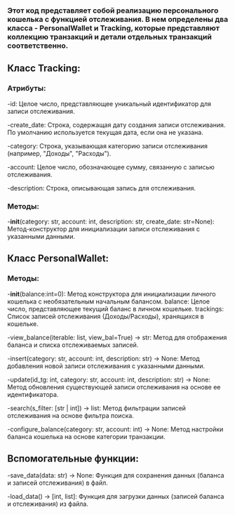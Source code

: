 ### Этот код представляет собой реализацию персонального кошелька с функцией отслеживания. В нем определены два класса - PersonalWallet и Tracking, которые представляют коллекцию транзакций и детали отдельных транзакций соответственно.

## Класс Tracking:

### Атрибуты:

  -id: Целое число, представляющее уникальный идентификатор для записи отслеживания.
  
  -create_date: Cтрока, содержащая дату создания записи отслеживания. По умолчанию используется текущая дата, если она не указана.
  
  -category: Строка, указывающая категорию записи отслеживания (например, "Доходы", "Расходы").
  
  -account: Целое число, обозначающее сумму, связанную с записью отслеживания.
  
  -description: Строка, описывающая запись для отслеживания.

### Методы:

  -__init__(category: str, account: int, description: str, create_date: str=None): Метод-конструктор для инициализации записи отслеживания с указанными данными.

## Класс PersonalWallet:


### Методы:

  -__init__(balance:int=0): Метод конструктора для инициализации личного кошелька с необязательным начальным балансом.
    balance: Целое число, представляющее текущий баланс в личном кошельке.
    trackings: Список записей отслеживания (Доходы/Расходы), хранящихся в кошельке.
    
  -view_balance(iterable: list, view_bal=True) -> str: Метод для отображения баланса и списка отслеживаемых записей.
  
  -insert(category: str, account: int, description: str) -> None: Метод добавления новой записи отслеживания с указанными данными.
  
  -update(id_tg: int, category: str, account: int, description: str) -> None: Метод обновления существующей записи отслеживания на основе ее идентификатора.
  
  -search(s_filter: [str | int]) -> list: Метод фильтрации записей отслеживания на основе фильтра поиска.
  
  -configure_balance(category: str, account: int) -> None: Метод настройки баланса кошелька на основе категории транзакции.

## Вспомогательные функции:

  -save_data(data: str) -> None: Функция для сохранения данных (баланса и записей отслеживания) в файл.
  
  -load_data() -> [int, list]: Функция для загрузки данных (записей баланса и отслеживания) из файла.
